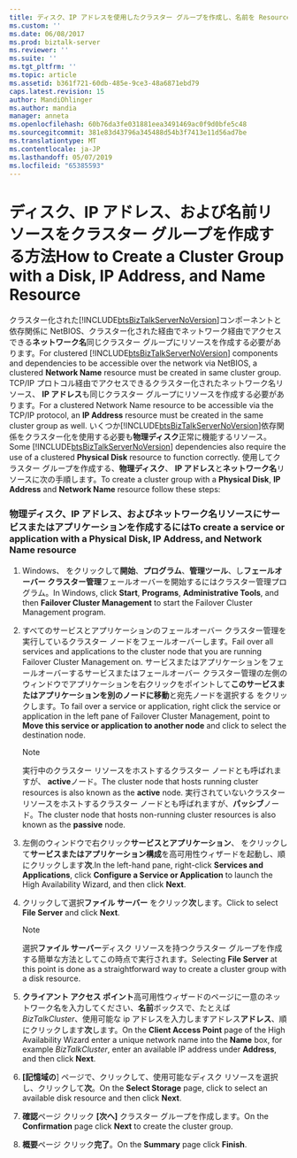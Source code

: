 ```yaml
---
title: ディスク、IP アドレスを使用したクラスター グループを作成し、名前を Resource1 する方法 |Microsoft Docs
ms.custom: ''
ms.date: 06/08/2017
ms.prod: biztalk-server
ms.reviewer: ''
ms.suite: ''
ms.tgt_pltfrm: ''
ms.topic: article
ms.assetid: b361f721-60db-485e-9ce3-48a6871ebd79
caps.latest.revision: 15
author: MandiOhlinger
ms.author: mandia
manager: anneta
ms.openlocfilehash: 60b76da3fe031881eea3491469ac0f9d0bfe5c48
ms.sourcegitcommit: 381e83d43796a345488d54b3f7413e11d56ad7be
ms.translationtype: MT
ms.contentlocale: ja-JP
ms.lasthandoff: 05/07/2019
ms.locfileid: "65385593"
---
```

# <a name="how-to-create-a-cluster-group-with-a-disk-ip-address-and-name-resource"></a><span data-ttu-id="2bf56-102">ディスク、IP アドレス、および名前リソースをクラスター グループを作成する方法</span><span class="sxs-lookup"><span data-stu-id="2bf56-102">How to Create a Cluster Group with a Disk, IP Address, and Name Resource</span></span>
<span data-ttu-id="2bf56-103">クラスター化された[!INCLUDE[btsBizTalkServerNoVersion](../includes/btsbiztalkservernoversion-md.md)]コンポーネントと依存関係に NetBIOS、クラスター化された経由でネットワーク経由でアクセスできる**ネットワーク名**同じクラスター グループにリソースを作成する必要があります。</span><span class="sxs-lookup"><span data-stu-id="2bf56-103">For clustered [!INCLUDE[btsBizTalkServerNoVersion](../includes/btsbiztalkservernoversion-md.md)] components and dependencies to be accessible over the network via NetBIOS, a clustered **Network Name** resource must be created in same cluster group.</span></span> <span data-ttu-id="2bf56-104">TCP/IP プロトコル経由でアクセスできるクラスター化されたネットワーク名リソース、 **IP アドレス**も同じクラスター グループにリソースを作成する必要があります。</span><span class="sxs-lookup"><span data-stu-id="2bf56-104">For a clustered Network Name resource to be accessible via the TCP/IP protocol, an **IP Address** resource must be created in the same cluster group as well.</span></span> <span data-ttu-id="2bf56-105">いくつか[!INCLUDE[btsBizTalkServerNoVersion](../includes/btsbiztalkservernoversion-md.md)]依存関係をクラスター化を使用する必要も**物理ディスク**正常に機能するリソース。</span><span class="sxs-lookup"><span data-stu-id="2bf56-105">Some [!INCLUDE[btsBizTalkServerNoVersion](../includes/btsbiztalkservernoversion-md.md)] dependencies also require the use of a clustered **Physical Disk** resource to function correctly.</span></span> <span data-ttu-id="2bf56-106">使用してクラスター グループを作成する、**物理ディスク**、 **IP アドレス**と**ネットワーク名**リソースに次の手順します。</span><span class="sxs-lookup"><span data-stu-id="2bf56-106">To create a cluster group with a **Physical Disk**, **IP Address** and **Network Name** resource follow these steps:</span></span>  
  
### <a name="to-create-a-service-or-application-with-a-physical-disk-ip-address-and-network-name-resource"></a><span data-ttu-id="2bf56-107">物理ディスク、IP アドレス、およびネットワーク名リソースにサービスまたはアプリケーションを作成するには</span><span class="sxs-lookup"><span data-stu-id="2bf56-107">To create a service or application with a Physical Disk, IP Address, and Network Name resource</span></span>  
  
1.  <span data-ttu-id="2bf56-108">Windows、 をクリックして**開始**、**プログラム**、**管理ツール**、し**フェールオーバー クラスター管理**フェールオーバーを開始するにはクラスター管理プログラム。</span><span class="sxs-lookup"><span data-stu-id="2bf56-108">In Windows, click **Start**, **Programs**, **Administrative Tools**, and then **Failover Cluster Management** to start the Failover Cluster Management program.</span></span>  
  
2.  <span data-ttu-id="2bf56-109">すべてのサービスとアプリケーションのフェールオーバー クラスター管理を実行しているクラスター ノードをフェールオーバーします。</span><span class="sxs-lookup"><span data-stu-id="2bf56-109">Fail over all services and applications to the cluster node that you are running Failover Cluster Management on.</span></span> <span data-ttu-id="2bf56-110">サービスまたはアプリケーションをフェールオーバーするサービスまたはフェールオーバー クラスター管理の左側のウィンドウでアプリケーションを右クリックをポイントして**このサービスまたはアプリケーションを別のノードに移動**と宛先ノードを選択する をクリックします。</span><span class="sxs-lookup"><span data-stu-id="2bf56-110">To fail over a service or application, right click the service or application in the left pane of Failover Cluster Management, point to **Move this service or application to another node** and click to select the destination node.</span></span>  
  
    > [!NOTE]
    >  <span data-ttu-id="2bf56-111">実行中のクラスター リソースをホストするクラスター ノードとも呼ばれますが、 **active**ノード。</span><span class="sxs-lookup"><span data-stu-id="2bf56-111">The cluster node that hosts running cluster resources is also known as the **active** node.</span></span> <span data-ttu-id="2bf56-112">実行されていないクラスター リソースをホストするクラスター ノードとも呼ばれますが、**パッシブ**ノード。</span><span class="sxs-lookup"><span data-stu-id="2bf56-112">The cluster node that hosts non-running cluster resources is also known as the **passive** node.</span></span>  
  
3.  <span data-ttu-id="2bf56-113">左側のウィンドウで右クリック**サービスとアプリケーション**、 をクリックして**サービスまたはアプリケーション構成**を高可用性ウィザードを起動し、順にクリックします**次**.</span><span class="sxs-lookup"><span data-stu-id="2bf56-113">In the left-hand pane, right-click **Services and Applications**, click **Configure a Service or Application** to launch the High Availability Wizard, and then click **Next**.</span></span>  
  
4.  <span data-ttu-id="2bf56-114">クリックして選択**ファイル サーバー**  をクリック**次**します。</span><span class="sxs-lookup"><span data-stu-id="2bf56-114">Click to select **File Server** and click **Next**.</span></span>  
  
    > [!NOTE]
    >  <span data-ttu-id="2bf56-115">選択**ファイル サーバー**ディスク リソースを持つクラスター グループを作成する簡単な方法としてこの時点で実行されます。</span><span class="sxs-lookup"><span data-stu-id="2bf56-115">Selecting **File Server** at this point is done as a straightforward way to create a cluster group with a disk resource.</span></span>  
  
5.  <span data-ttu-id="2bf56-116">**クライアント アクセス ポイント**高可用性ウィザードのページに一意のネットワーク名を入力してください、**名前**ボックスで、たとえば*BizTalkCluster*、使用可能な ip アドレスを入力しますアドレス**アドレス**、順にクリックします**次**します。</span><span class="sxs-lookup"><span data-stu-id="2bf56-116">On the **Client Access Point** page of the High Availability Wizard enter a unique network name into the **Name** box, for example *BizTalkCluster*, enter an available IP address under **Address**, and then click **Next**.</span></span>  
  
6.  <span data-ttu-id="2bf56-117">**[記憶域の**] ページで、クリックして、使用可能なディスク リソースを選択し、クリックして**次**。</span><span class="sxs-lookup"><span data-stu-id="2bf56-117">On the **Select Storage** page, click to select an available disk resource and then click **Next**.</span></span>  
  
7.  <span data-ttu-id="2bf56-118">**確認**ページ クリック **[次へ]** クラスター グループを作成します。</span><span class="sxs-lookup"><span data-stu-id="2bf56-118">On the **Confirmation** page click **Next** to create the cluster group.</span></span>  
  
8.  <span data-ttu-id="2bf56-119">**概要**ページ クリック**完了**。</span><span class="sxs-lookup"><span data-stu-id="2bf56-119">On the **Summary** page click **Finish**.</span></span>